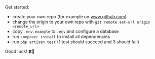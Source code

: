 Get started:

- create your own repo (for example on www.github.com)
- change the origin to your own repo with `git remote set-url origin <remote_url>`
- copy `.env.example` to `.env` and configure a database
- run `composer install` to install all dependencies
- run `php artisan test` (1 test should succeed and 3 should fail)

Good luck! 🍀🚀
